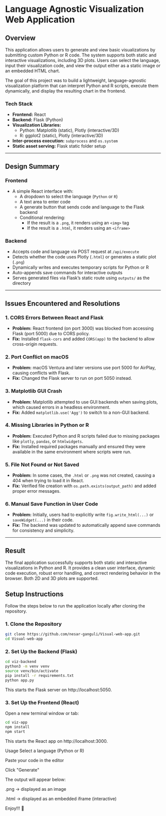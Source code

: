 # Language Agnostic Visualization Web Application

## Overview

This application allows users to generate and view basic visualizations by submitting custom Python or R code. The system supports both static and interactive visualizations, including 3D plots. Users can select the language, input their visualization code, and view the output either as a static image or an embedded HTML chart.

The goal of this project was to build a lightweight, language-agnostic visualization platform that can interpret Python and R scripts, execute them dynamically, and display the resulting chart in the frontend.

### Tech Stack

- **Frontend:** React
- **Backend:** Flask (Python)
- **Visualization Libraries:**
  - Python: Matplotlib (static), Plotly (interactive/3D)
  - R: ggplot2 (static), Plotly (interactive/3D)
- **Inter-process execution:** `subprocess` and `os.system`
- **Static asset serving:** Flask static folder setup

---

## Design Summary

### Frontend

- A simple React interface with:
  - A dropdown to select the language (`Python` or `R`)
  - A text area to enter code
  - A generate button that sends code and language to the Flask backend
  - Conditional rendering:
    - If the result is a `.png`, it renders using an `<img>` tag
    - If the result is a `.html`, it renders using an `<iframe>`

### Backend

- Accepts code and language via POST request at `/api/execute`
- Detects whether the code uses Plotly (`.html`) or generates a static plot (`.png`)
- Dynamically writes and executes temporary scripts for Python or R
- Auto-appends save commands for interactive outputs
- Serves generated files via Flask’s static route using `outputs/` as the directory

---

## Issues Encountered and Resolutions

### 1. CORS Errors Between React and Flask
- **Problem:** React frontend (on port 3000) was blocked from accessing Flask (port 5000) due to CORS policy.
- **Fix:** Installed `flask-cors` and added `CORS(app)` to the backend to allow cross-origin requests.

### 2. Port Conflict on macOS
- **Problem:** macOS Ventura and later versions use port 5000 for AirPlay, causing conflicts with Flask.
- **Fix:** Changed the Flask server to run on port 5050 instead.

### 3. Matplotlib GUI Crash
- **Problem:** Matplotlib attempted to use GUI backends when saving plots, which caused errors in a headless environment.
- **Fix:** Added `matplotlib.use('Agg')` to switch to a non-GUI backend.

### 4. Missing Libraries in Python or R
- **Problem:** Executed Python and R scripts failed due to missing packages like `plotly`, `pandas`, or `htmlwidgets`.
- **Fix:** Installed required packages manually and ensured they were available in the same environment where scripts were run.

### 5. File Not Found or Not Saved
- **Problem:** In some cases, the `.html` or `.png` was not created, causing a 404 when trying to load it in React.
- **Fix:** Verified file creation with `os.path.exists(output_path)` and added proper error messages.

### 6. Manual Save Function in User Code
- **Problem:** Initially, users had to explicitly write `fig.write_html(...)` or `saveWidget(...)` in their code.
- **Fix:** The backend was updated to automatically append save commands for consistency and simplicity.

---

## Result

The final application successfully supports both static and interactive visualizations in Python and R. It provides a clean user interface, dynamic code execution, robust error handling, and correct rendering behavior in the browser. Both 2D and 3D plots are supported.

## Setup Instructions

Follow the steps below to run the application locally after cloning the repository.

### 1. Clone the Repository

```bash
git clone https://github.com/nesar-ganguli/Visual-web-app.git
cd Visual-web-app
```
### 2. Set Up the Backend (Flask)

```bash
cd viz-backend
python3 -m venv venv
source venv/bin/activate 
pip install -r requirements.txt
python app.py
```
This starts the Flask server on http://localhost:5050.

### 3. Set Up the Frontend (React)
Open a new terminal window or tab:
```bash
cd viz-app
npm install
npm start
```
This starts the React app on http://localhost:3000.

Usage
Select a language (Python or R)

Paste your code in the editor

Click "Generate"

The output will appear below:

.png → displayed as an image

.html → displayed as an embedded iframe (interactive)

Enjoy!!! 🥳 

